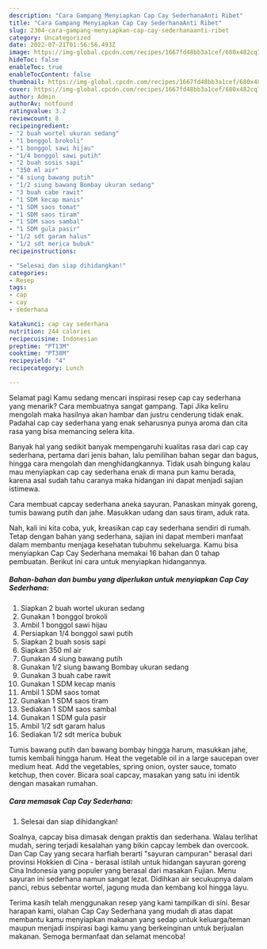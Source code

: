 ```yaml
---
description: "Cara Gampang Menyiapkan Cap Cay SederhanaAnti Ribet"
title: "Cara Gampang Menyiapkan Cap Cay SederhanaAnti Ribet"
slug: 2304-cara-gampang-menyiapkan-cap-cay-sederhanaanti-ribet
category: Uncategorized
date: 2022-07-21T01:56:56.493Z
image: https://img-global.cpcdn.com/recipes/1667fd48bb3a1cef/680x482cq70/cap-cay-sederhana-foto-resep-utama.jpg
hideToc: false
enableToc: true
enableTocContent: false
thumbnail: https://img-global.cpcdn.com/recipes/1667fd48bb3a1cef/680x482cq70/cap-cay-sederhana-foto-resep-utama.jpg
cover: https://img-global.cpcdn.com/recipes/1667fd48bb3a1cef/680x482cq70/cap-cay-sederhana-foto-resep-utama.jpg
author: Admin
authorAv: notfound
ratingvalue: 3.2
reviewcount: 8
recipeingredient:
- "2 buah wortel ukuran sedang"
- "1 bonggol brokoli"
- "1 bonggol sawi hijau"
- "1/4 bonggol sawi putih"
- "2 buah sosis sapi"
- "350 ml air"
- "4 siung bawang putih"
- "1/2 siung bawang Bombay ukuran sedang"
- "3 buah cabe rawit"
- "1 SDM kecap manis"
- "1 SDM saos tomat"
- "1 SDM saos tiram"
- "1 SDM saos sambal"
- "1 SDM gula pasir"
- "1/2 sdt garam halus"
- "1/2 sdt merica bubuk"
recipeinstructions:

- "Selesai dan siap dihidangkan!"
categories:
- Resep
tags:
- cap
- cay
- sederhana

katakunci: cap cay sederhana 
nutrition: 244 calories
recipecuisine: Indonesian
preptime: "PT13M"
cooktime: "PT38M"
recipeyield: "4"
recipecategory: Lunch

---
```



Selamat pagi Kamu sedang mencari inspirasi resep cap cay sederhana yang menarik? Cara membuatnya sangat gampang. Tapi Jika keliru mengolah maka hasilnya akan hambar dan justru cenderung tidak enak. Padahal cap cay sederhana yang enak seharusnya punya aroma dan cita rasa yang bisa memancing selera kita.


Banyak hal yang sedikit banyak mempengaruhi kualitas rasa dari cap cay sederhana, pertama dari jenis bahan, lalu pemilihan bahan segar dan bagus, hingga cara mengolah dan menghidangkannya. Tidak usah bingung kalau mau menyiapkan cap cay sederhana enak di mana pun kamu berada, karena asal sudah tahu caranya maka hidangan ini dapat menjadi sajian istimewa.

Cara membuat capcay sederhana aneka sayuran. Panaskan minyak goreng, tumis bawang putih dan jahe. Masukkan udang dan saus tiram, aduk rata.


Nah, kali ini kita coba, yuk, kreasikan cap cay sederhana sendiri di rumah. Tetap dengan bahan yang sederhana, sajian ini dapat memberi manfaat dalam membantu menjaga kesehatan tubuhmu sekeluarga. Kamu bisa menyiapkan Cap Cay Sederhana memakai 16 bahan dan 0 tahap pembuatan. Berikut ini cara untuk menyiapkan hidangannya.

<!--inarticleads1-->

##### Bahan-bahan dan bumbu yang diperlukan untuk menyiapkan Cap Cay Sederhana:

1. Siapkan 2 buah wortel ukuran sedang
1. Gunakan 1 bonggol brokoli
1. Ambil 1 bonggol sawi hijau
1. Persiapkan 1/4 bonggol sawi putih
1. Siapkan 2 buah sosis sapi
1. Siapkan 350 ml air
1. Gunakan 4 siung bawang putih
1. Gunakan 1/2 siung bawang Bombay ukuran sedang
1. Gunakan 3 buah cabe rawit
1. Gunakan 1 SDM kecap manis
1. Ambil 1 SDM saos tomat
1. Gunakan 1 SDM saos tiram
1. Sediakan 1 SDM saos sambal
1. Gunakan 1 SDM gula pasir
1. Ambil 1/2 sdt garam halus
1. Sediakan 1/2 sdt merica bubuk


Tumis bawang putih dan bawang bombay hingga harum, masukkan jahe, tumis kembali hingga harum. Heat the vegetable oil in a large saucepan over medium heat. Add the vegetables, spring onion, oyster sauce, tomato ketchup, then cover. Bicara soal capcay, masakan yang satu ini identik dengan masakan rumahan. 

<!--inarticleads2-->

##### Cara memasak Cap Cay Sederhana:


1. Selesai dan siap dihidangkan!

Soalnya, capcay bisa dimasak dengan praktis dan sederhana. Walau terlihat mudah, sering terjadi kesalahan yang bikin capcay lembek dan overcook. Dan Cap Cay yang secara harfiah berarti &#34;sayuran campuran&#34; berasal dari provinsi Hokkien di Cina - berasal istilah untuk hidangan sayuran goreng Cina Indonesia yang populer yang berasal dari masakan Fujian. Menu sayuran ini sederhana namun sangat lezat. Didihkan air secukupnya dalam panci, rebus sebentar wortel, jagung muda dan kembang kol hingga layu. 

Terima kasih telah menggunakan resep yang kami tampilkan di sini. Besar harapan kami, olahan Cap Cay Sederhana yang mudah di atas dapat membantu kamu menyiapkan makanan yang sedap untuk keluarga/teman maupun menjadi inspirasi bagi kamu yang berkeinginan untuk berjualan makanan. Semoga bermanfaat dan selamat mencoba!
